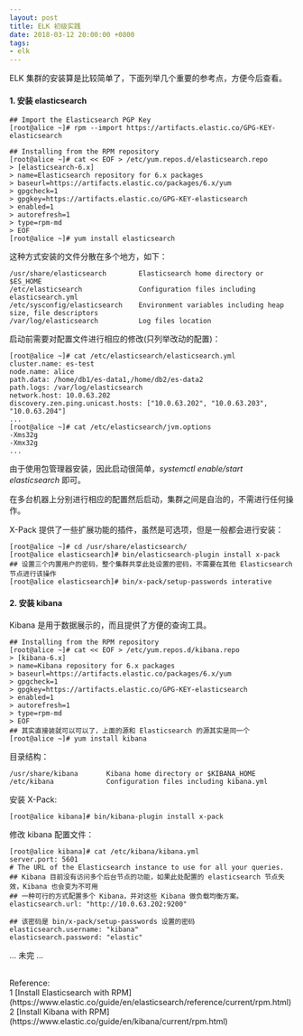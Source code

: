 ```yaml
---
layout: post
title: ELK 初级实践
date: 2018-03-12 20:00:00 +0800
tags:
- elk
---
```


ELK 集群的安装算是比较简单了，下面列举几个重要的参考点，方便今后查看。

<h4>1. 安装 elasticsearch</h4>

```
## Import the Elasticsearch PGP Key
[root@alice ~]# rpm --import https://artifacts.elastic.co/GPG-KEY-elasticsearch

## Installing from the RPM repository
[root@alice ~]# cat << EOF > /etc/yum.repos.d/elasticsearch.repo
> [elasticsearch-6.x]
> name=Elasticsearch repository for 6.x packages
> baseurl=https://artifacts.elastic.co/packages/6.x/yum
> gpgcheck=1
> gpgkey=https://artifacts.elastic.co/GPG-KEY-elasticsearch
> enabled=1
> autorefresh=1
> type=rpm-md
> EOF
[root@alice ~]# yum install elasticsearch
```

这种方式安装的文件分散在多个地方，如下：

```
/usr/share/elasticsearch        Elasticsearch home directory or $ES_HOME
/etc/elasticsearch              Configuration files including elasticsearch.yml
/etc/sysconfig/elasticsearch    Environment variables including heap size, file descriptors
/var/log/elasticsearch          Log files location
```

启动前需要对配置文件进行相应的修改(只列举改动的配置)：

```
[root@alice ~]# cat /etc/elasticsearch/elasticsearch.yml
cluster.name: es-test
node.name: alice
path.data: /home/db1/es-data1,/home/db2/es-data2
path.logs: /var/log/elasticsearch
network.host: 10.0.63.202
discovery.zen.ping.unicast.hosts: ["10.0.63.202", "10.0.63.203", "10.0.63.204"]
...
[root@alice ~]# cat /etc/elasticsearch/jvm.options
-Xms32g
-Xmx32g
...
```

由于使用包管理器安装，因此启动很简单，*systemctl enable/start elasticsearch* 即可。

在多台机器上分别进行相应的配置然后启动，集群之间是自治的，不需进行任何操作。

X-Pack 提供了一些扩展功能的插件，虽然是可选项，但是一般都会进行安装：

```
[root@alice ~]# cd /usr/share/elasticsearch/
[root@alice elasticsearch]# bin/elasticsearch-plugin install x-pack
## 设置三个内置用户的密码，整个集群共享此处设置的密码，不需要在其他 Elasticsearch 节点进行该操作
[root@alice elasticsearch]# bin/x-pack/setup-passwords interative
```

<h4>2. 安装 kibana</h4>

Kibana 是用于数据展示的，而且提供了方便的查询工具。

```
## Installing from the RPM repository
[root@alice ~]# cat << EOF > /etc/yum.repos.d/kibana.repo
> [kibana-6.x]
> name=Kibana repository for 6.x packages
> baseurl=https://artifacts.elastic.co/packages/6.x/yum
> gpgcheck=1
> gpgkey=https://artifacts.elastic.co/GPG-KEY-elasticsearch
> enabled=1
> autorefresh=1
> type=rpm-md
> EOF
## 其实直接装就可以可以了，上面的源和 Elasticsearch 的源其实是同一个
[root@alice ~]# yum install kibana
```

目录结构：

```
/usr/share/kibana       Kibana home directory or $KIBANA_HOME
/etc/kibana             Configuration files including kibana.yml
```

安装 X-Pack:

```
[root@alice kibana]# bin/kibana-plugin install x-pack
```

修改 kibana 配置文件：

```
[root@alice kibana]# cat /etc/kibana/kibana.yml
server.port: 5601
# The URL of the Elasticsearch instance to use for all your queries.
## Kibana 目前没有访问多个后台节点的功能，如果此处配置的 elasticsearch 节点失效，Kibana 也会变为不可用
## 一种可行的方式配置多个 Kibana，并对这些 Kibana 做负载均衡方案。
elasticsearch.url: "http://10.0.63.202:9200"

## 该密码是 bin/x-pack/setup-passwords 设置的密码
elasticsearch.username: "kibana"
elasticsearch.password: "elastic"
```

... 未完 ... 

<br>
<span class="post-meta">
Reference:
</span>
<br>
<span class="post-meta">
1 [Install Elasticsearch with RPM](https://www.elastic.co/guide/en/elasticsearch/reference/current/rpm.html)<br>
2 [Install Kibana with RPM](https://www.elastic.co/guide/en/kibana/current/rpm.html)<br>
</span>

